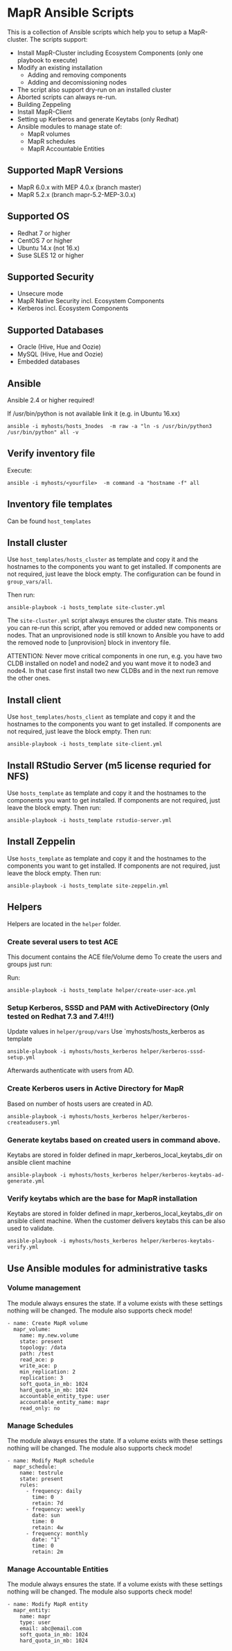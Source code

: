 # MapR Ansible Scripts

This is a collection of Ansible scripts which help you to setup a MapR-cluster.
The scripts support:

* Install MapR-Cluster including Ecosystem Components (only one playbook to execute)
* Modify an existing installation
    * Adding and removing components
    * Adding and decomissioning nodes
* The script also support dry-run on an installed cluster
* Aborted scripts can always re-run.
* Building Zeppeling
* Install MapR-Client
* Setting up Kerberos and generate Keytabs (only Redhat)
* Ansible modules to manage state of:
    * MapR volumes
    * MapR schedules
    * MapR Accountable Entities

## Supported MapR Versions

* MapR 6.0.x with MEP 4.0.x (branch master)
* MapR 5.2.x (branch mapr-5.2-MEP-3.0.x)

## Supported OS

* Redhat 7 or higher
* CentOS 7 or higher
* Ubuntu 14.x (not 16.x)
* Suse SLES 12 or higher

## Supported Security

* Unsecure mode
* MapR Native Security incl. Ecosystem Components
* Kerberos incl. Ecosystem Components

## Supported Databases

* Oracle (Hive, Hue and Oozie)
* MySQL (Hive, Hue and Oozie)
* Embedded databases

## Ansible

Ansible 2.4 or higher required!

If /usr/bin/python is not available link it (e.g. in Ubuntu 16.xx)

```
ansible -i myhosts/hosts_3nodes  -m raw -a "ln -s /usr/bin/python3 /usr/bin/python" all -v
```

## Verify inventory file

Execute:

```
ansible -i myhosts/<yourfile>  -m command -a "hostname -f" all
```

## Inventory file templates

Can be found `host_templates`

## Install cluster

Use `host_templates/hosts_cluster` as template and copy it and the hostnames to the components you want to get installed. If components are not required, just leave the block empty.
The configuration can be found in `group_vars/all`.

Then run:

```
ansible-playbook -i hosts_template site-cluster.yml
```

The `site-cluster.yml` script always ensures the cluster state. This means you can re-run this script, after you removed or added new components or nodes.
That an unprovisioned node is still known to Ansible you have to add the removed node to [unprovision] block in inventory file.

ATTENTION: Never move critical components in one run, e.g. you have two CLDB installed on node1 and node2 and you want move it to node3 and node4. In that case first install two new CLDBs and in
the next run remove the other ones.

## Install client

Use `host_templates/hosts_client` as template and copy it and the hostnames to the components you want to get installed. If components are not required, just leave the block empty. Then run:

```
ansible-playbook -i hosts_template site-client.yml
```

## Install RStudio Server (m5 license requried for NFS)

Use `hosts_template` as template and copy it and the hostnames to the components you want to get installed. If components are not required, just leave the block empty. Then run:

```
ansible-playbook -i hosts_template rstudio-server.yml
```

## Install Zeppelin

Use `hosts_template` as template and copy it and the hostnames to the components you want to get installed. If components are not required, just leave the block empty. Then run:

```
ansible-playbook -i hosts_template site-zeppelin.yml
```

## Helpers

Helpers are located in the `helper` folder.

### Create several users to test ACE

This document contains the ACE file/Volume demo
To create the users and groups just run:

Run:

```
ansible-playbook -i hosts_template helper/create-user-ace.yml
```

### Setup Kerberos, SSSD and PAM with ActiveDirectory (Only tested on Redhat 7.3 and 7.4!!!)

Update values in `helper/group/vars`
Use `myhosts/hosts_kerberos as template

```
ansible-playbook -i myhosts/hosts_kerberos helper/kerberos-sssd-setup.yml
```

Afterwards authenticate with users from AD.

### Create Kerberos users in Active Directory for MapR

Based on number of hosts users are created in AD.

```
ansible-playbook -i myhosts/hosts_kerberos helper/kerberos-createadusers.yml
```

### Generate keytabs based on created users in command above.

Keytabs are stored in folder defined in mapr_kerberos_local_keytabs_dir on ansible client machine

```
ansible-playbook -i myhosts/hosts_kerberos helper/kerberos-keytabs-ad-generate.yml 
```


### Verify keytabs which are the base for MapR installation

Keytabs are stored in folder defined in mapr_kerberos_local_keytabs_dir on ansible client machine.
When the customer delivers keytabs this can be also used to validate.

```
ansible-playbook -i myhosts/hosts_kerberos helper/kerberos-keytabs-verify.yml      
```

## Use Ansible modules for administrative tasks

### Volume management

The module always ensures the state. If a volume exists with these settings nothing will be changed.
The module also supports check mode!

```
- name: Create MapR volume
  mapr_volume:
    name: my.new.volume
    state: present
    topology: /data
    path: /test
    read_ace: p
    write_ace: p
    min_replication: 2
    replication: 3
    soft_quota_in_mb: 1024
    hard_quota_in_mb: 1024
    accountable_entity_type: user
    accountable_entity_name: mapr
    read_only: no
```

### Manage Schedules

The module always ensures the state. If a volume exists with these settings nothing will be changed.
The module also supports check mode!

```
- name: Modify MapR schedule
  mapr_schedule:
    name: testrule
    state: present
    rules:
      - frequency: daily
        time: 0
        retain: 7d
      - frequency: weekly
        date: sun
        time: 0
        retain: 4w
      - frequency: monthly
        date: "1"
        time: 0
        retain: 2m
```

### Manage Accountable Entities

The module always ensures the state. If a volume exists with these settings nothing will be changed.
The module also supports check mode!

```
- name: Modify MapR entity
  mapr_entity:
    name: mapr
    type: user
    email: abc@email.com
    soft_quota_in_mb: 1024
    hard_quota_in_mb: 1024
```